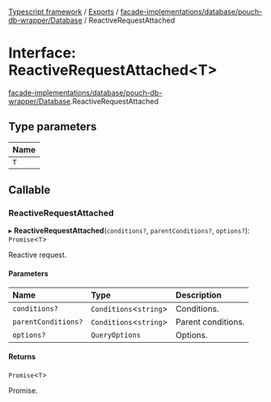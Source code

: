[Typescript framework](../index.md) / [Exports](../modules.md) / [facade-implementations/database/pouch-db-wrapper/Database](../modules/facade_implementations_database_pouch_db_wrapper_Database.md) / ReactiveRequestAttached

# Interface: ReactiveRequestAttached<T\>

[facade-implementations/database/pouch-db-wrapper/Database](../modules/facade_implementations_database_pouch_db_wrapper_Database.md).ReactiveRequestAttached

## Type parameters

| Name |
| :------ |
| `T` |

## Callable

### ReactiveRequestAttached

▸ **ReactiveRequestAttached**(`conditions?`, `parentConditions?`, `options?`): `Promise`<`T`\>

Reactive request.

#### Parameters

| Name | Type | Description |
| :------ | :------ | :------ |
| `conditions?` | `Conditions`<`string`\> | Conditions. |
| `parentConditions?` | `Conditions`<`string`\> | Parent conditions. |
| `options?` | `QueryOptions` | Options. |

#### Returns

`Promise`<`T`\>

Promise.
